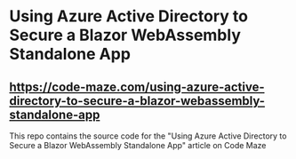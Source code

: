 # Using Azure Active Directory to Secure a Blazor WebAssembly Standalone App
## https://code-maze.com/using-azure-active-directory-to-secure-a-blazor-webassembly-standalone-app
This repo contains the source code for the "Using Azure Active Directory to Secure a Blazor WebAssembly Standalone App" article on Code Maze
